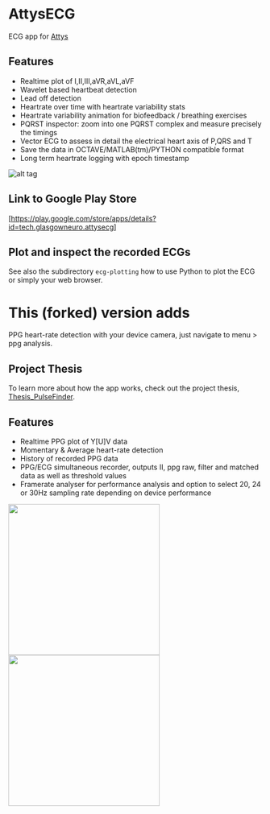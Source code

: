# AttysECG

ECG app for [Attys](http://www.attys.tech)

## Features

* Realtime plot of I,II,III,aVR,aVL,aVF
* Wavelet based heartbeat detection
* Lead off detection
* Heartrate over time with heartrate variability stats
* Heartrate variability animation for biofeedback / breathing exercises
* PQRST inspector: zoom into one PQRST complex and measure precisely the timings
* Vector ECG to assess in detail the electrical heart axis of P,QRS and T
* Save the data in OCTAVE/MATLAB(tm)/PYTHON compatible format
* Long term heartrate logging with epoch timestamp

![alt tag](screenshots/ecg-inspector-04.png)

## Link to Google Play Store

[https://play.google.com/store/apps/details?id=tech.glasgowneuro.attysecg]

## Plot and inspect the recorded ECGs

See also the subdirectory `ecg-plotting` how to use Python
to plot the ECG or simply your web browser.

# This (forked) version adds

PPG heart-rate detection with your device camera, just navigate to menu > ppg analysis.

## Project Thesis
To learn more about how the app works, check out the project thesis, [Thesis_PulseFinder](Thesis_PulseFinder.pdf).

## Features
* Realtime PPG plot of Y[U]V data
* Momentary & Average heart-rate detection
* History of recorded PPG data
* PPG/ECG simultaneous recorder, outputs II, ppg raw, filter and matched data as well as threshold values
* Framerate analyser for performance analysis and option to select 20, 24 or 30Hz sampling rate depending on device performance

<p>
  <img src="screenshots/ppg1.png" width="300">
  <img src="screenshots/ppg2.png" width="300">
</p>
